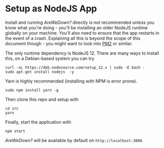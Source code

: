 # Setup as NodeJS App

Install and running *AreWeDown?* directly is not recommended unless you know what you're doing - you'll be installing an older NodeJS runtime globally on your machine. You'll also need to ensure that the app restarts in the event of a crash. Explaining all this is beyond the scope of this document though - you might want to look into [PM2](https://pm2.keymetrics.io/) or similar.

The only runtime dependency is NodeJS 12. There are many ways to install this, on a Debian-based system you can try

    curl -sL https://deb.nodesource.com/setup_12.x | sudo -E bash -
    sudo apt-get install nodejs  -y

Yarn is highly recommended (installing with NPM is error prone).

    sudo npm install yarn -g

Then clone this repo and setup with

    cd src
    yarn

Finally, start the application with

    npm start

*AreWeDown?* will be available by default on `http://localhost:3000`.
